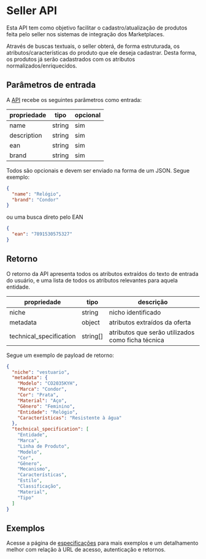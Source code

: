 # Seller API

Esta API tem como objetivo facilitar o cadastro/atualização de produtos feita pelo seller nos sistemas de integração dos Marketplaces.

Através de buscas textuais, o seller obterá, de forma estruturada, os atributos/características do produto que ele deseja cadastrar. Desta forma, os produtos já serão cadastrados com os atributos normalizados/enriquecidos.

## Parâmetros de entrada

A [API]("/api-doc/seller-api") recebe os seguintes parâmetros como entrada:

| propriedade | tipo   | opcional |
| ----------- | ------ | -------- |
| name        | string | sim      |
| description | string | sim      |
| ean         | string | sim      |
| brand       | string | sim      |

Todos são opcionais e devem ser enviado na forma de um JSON. Segue exemplo:

```json
{
  "name": "Relógio",
  "brand": "Condor"
}
```

ou uma busca direto pelo EAN

```json
{
  "ean": "7891530575327"
}
```

## Retorno

O retorno da API apresenta todos os atributos extraídos do texto de entrada do usuário, e uma lista de todos os atributos relevantes para aquela entidade.

| propriedade             | tipo     | descrição                                         |
| ----------------------- | -------- | ------------------------------------------------- |
| niche                   | string   | nicho identificado                                |
| metadata                | object   | atributos extraídos da oferta                     |
| technical_specification | string[] | atributos que serão utilizados como ficha técnica |

Segue um exemplo de payload de retorno:

```json
{
  "niche": "vestuario",
  "metadata": {
    "Modelo": "CO2035KYH",
    "Marca": "Condor",
    "Cor": "Prata",
    "Material": "Aço",
    "Gênero": "Feminino",
    "Entidade": "Relógio",
    "Características": "Resistente à água"
  },
  "technical_specification": [
    "Entidade",
    "Marca",
    "Linha de Produto",
    "Modelo",
    "Cor",
    "Gênero",
    "Mecanismo",
    "Características",
    "Estilo",
    "Classificação",
    "Material",
    "Tipo"
  ]
}
```

## Exemplos

Acesse a página de [especificações]("/api-doc/seller-api") para mais exemplos e um detalhamento melhor com relação à URL de acesso, autenticação e retornos.

